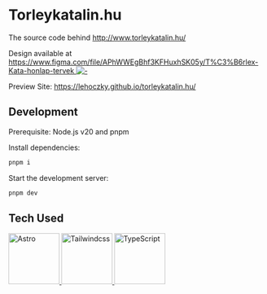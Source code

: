 # Torleykatalin.hu

The source code behind <http://www.torleykatalin.hu/>

Design available at [https://www.figma.com/file/APhWWEgBhf3KFHuxhSK05y/T%C3%B6rlex-Kata-honlap-tervek ![-](https://api.iconify.design/logos:figma.svg)](https://www.figma.com/file/APhWWEgBhf3KFHuxhSK05y/T%C3%B6rlex-Kata-honlap-tervek)

Preview Site: <https://lehoczky.github.io/torleykatalin.hu/>

## Development

Prerequisite: Node.js v20 and pnpm

Install dependencies:

```sh
pnpm i
```

Start the development server:

```sh
pnpm dev
```

## Tech Used

<a href="https://vuejs.org/">
    <img src="https://api.iconify.design/logos:astro.svg" alt="Astro" height="100">
</a>

<a href="https://www.electronjs.org/">
    <img src="https://api.iconify.design/logos:tailwindcss.svg" alt="Tailwindcss" height="100">
</a>

<a href="https://github.com/jsdom/jsdom">
    <img src="https://api.iconify.design/logos:typescript.svg" alt="TypeScript" height="100">
</a>

